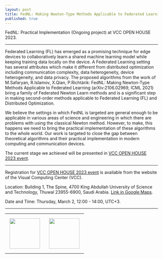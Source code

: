 ```yaml
---
layout: post
title: FedNL: Making Newton-Type Methods Applicable to Federated Learning
published: true
---
```


FedNL: Practical Implementation (Ongoing project) at VCC OPEN HOUSE 2023.

---

Federated Learning (FL) has emerged as a promising technique for edge devices to collaboratively learn a shared machine learning model while keeping training data locally on the device. 
A Federated Learning setting has several attributes which make it different from distributed optimization including communication complexity, data heterogeneity, device heterogeneity, and data privacy. 
The proposed algorithms from the work of  M.Safaryan, R.Islamov, X.Qian, P.Richtárik:  FedNL: Making Newton-Type Methods Applicable to Federated Learning (arXiv:2106.02969, ICML 2021) bring a family of Federated Newton Learn methods and is a significant step in making second-order methods applicable to Federated Learning (FL) and Distributed Optimization.

We believe the settings in which FedNL is targeted are general enough to be applicable in various areas of science and engineering in which there are problems with using the classical Newton method. However, to make, this happens we need to bring the practical implementation of these algorithms to the whole world. Our work is targeted to close the gap between theoretical algorithms and their practical implementation in modern computing and communication devices.

The current stage we achieved will be presented in [VCC OPEN HOUSE 2023 event](https://cemse.kaust.edu.sa/vcc). 

---

Registration for [VCC OPEN HOUSE 2023 event](https://cemse.kaust.edu.sa/vcc) is available from the website of the Visual Computing Center (VCC).

Location: Building 1, The Spine, 4700 King Abdullah University of Science and Technology, Thuwal 23955-6900, Saudi Arabia. [Link in Google Maps](https://www.google.com/maps/place/Al+Khawarizmi+Building+(Building+1)/@22.3078967,39.1031145,17z/data=!4m12!1m6!3m5!1s0x15c11c505768a2f1:0x36139c007214e6bc!2z0J3QsNGD0YfQvdC-LdGC0LXRhdC90L7Qu9C-0LPQuNGH0LXRgdC60LjQuSDRg9C90LjQstC10YDRgdC40YLQtdGCINC40LzQtdC90Lgg0LrQvtGA0L7Qu9GPINCQ0LHQtNCw0LvQu9GL!8m2!3d22.309465!4d39.104697!3m4!1s0x15c11c50619ad163:0xfcf9bae91833e7f9!8m2!3d22.3085029!4d39.1047957).

Date and Time: Thursday, March 2, 12:00 - 14:00, UTC+3.

---

<table style="text-align:center;">
<tr>
<td style="padding:15px;text-align:center;vertical-align:middle;"> <img height="100px" src="https://burlachenkok.github.io/materials/SDAIA-Logo-2.png"/> </td> 
<td style="padding:15px;text-align:center;vertical-align:middle;"> <img height="100px" src="https://burlachenkok.github.io/materials/KAUST-logo.png"/> </td> 
</tr>
</table>
